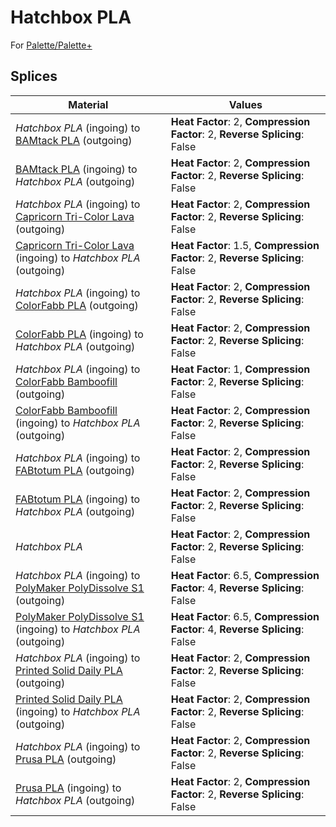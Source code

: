 # Hatchbox PLA

For [Palette/Palette+](palette.md)

## Splices

Material | Values
-------- | ------
_Hatchbox PLA_ (ingoing) to [BAMtack PLA](bamtack_pla.md) (outgoing) | **Heat Factor**: 2, **Compression Factor**: 2, **Reverse Splicing**: False
[BAMtack PLA](bamtack_pla.md) (ingoing) to _Hatchbox PLA_ (outgoing) | **Heat Factor**: 2, **Compression Factor**: 2, **Reverse Splicing**: False
_Hatchbox PLA_ (ingoing) to [Capricorn Tri-Color Lava](capricorn_tri-color_lava.md) (outgoing) | **Heat Factor**: 2, **Compression Factor**: 2, **Reverse Splicing**: False
[Capricorn Tri-Color Lava](capricorn_tri-color_lava.md) (ingoing) to _Hatchbox PLA_ (outgoing) | **Heat Factor**: 1.5, **Compression Factor**: 2, **Reverse Splicing**: False
_Hatchbox PLA_ (ingoing) to [ColorFabb PLA](colorfabb_pla.md) (outgoing) | **Heat Factor**: 2, **Compression Factor**: 2, **Reverse Splicing**: False
[ColorFabb PLA](colorfabb_pla.md) (ingoing) to _Hatchbox PLA_ (outgoing) | **Heat Factor**: 2, **Compression Factor**: 2, **Reverse Splicing**: False
_Hatchbox PLA_ (ingoing) to [ColorFabb Bamboofill](colorfabb_bamboofill.md) (outgoing) | **Heat Factor**: 1, **Compression Factor**: 2, **Reverse Splicing**: False
[ColorFabb Bamboofill](colorfabb_bamboofill.md) (ingoing) to _Hatchbox PLA_ (outgoing) | **Heat Factor**: 2, **Compression Factor**: 2, **Reverse Splicing**: False
_Hatchbox PLA_ (ingoing) to [FABtotum PLA](fabtotum_pla.md) (outgoing) | **Heat Factor**: 2, **Compression Factor**: 2, **Reverse Splicing**: False
[FABtotum PLA](fabtotum_pla.md) (ingoing) to _Hatchbox PLA_ (outgoing) | **Heat Factor**: 2, **Compression Factor**: 2, **Reverse Splicing**: False
_Hatchbox PLA_ | **Heat Factor**: 2, **Compression Factor**: 2, **Reverse Splicing**: False
_Hatchbox PLA_ (ingoing) to [PolyMaker PolyDissolve S1](polymaker_polydissolve_s1.md) (outgoing) | **Heat Factor**: 6.5, **Compression Factor**: 4, **Reverse Splicing**: False
[PolyMaker PolyDissolve S1](polymaker_polydissolve_s1.md) (ingoing) to _Hatchbox PLA_ (outgoing) | **Heat Factor**: 6.5, **Compression Factor**: 4, **Reverse Splicing**: False
_Hatchbox PLA_ (ingoing) to [Printed Solid Daily PLA](printed_solid_daily_pla.md) (outgoing) | **Heat Factor**: 2, **Compression Factor**: 2, **Reverse Splicing**: False
[Printed Solid Daily PLA](printed_solid_daily_pla.md) (ingoing) to _Hatchbox PLA_ (outgoing) | **Heat Factor**: 2, **Compression Factor**: 2, **Reverse Splicing**: False
_Hatchbox PLA_ (ingoing) to [Prusa PLA](prusa_pla.md) (outgoing) | **Heat Factor**: 2, **Compression Factor**: 2, **Reverse Splicing**: False
[Prusa PLA](prusa_pla.md) (ingoing) to _Hatchbox PLA_ (outgoing) | **Heat Factor**: 2, **Compression Factor**: 2, **Reverse Splicing**: False
